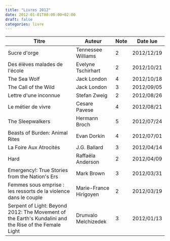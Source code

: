 ```yaml
---
title: "Livres 2012"
date: 2012-01-01T00:00:00+02:00
draft: false
categories: livre
---
```


| Titre      | Auteur | Note | Date lue |
| ----------- | ----------- | ----------- | ----------- |
| Sucre d'orge	| Tennessee Williams	| 2	| 2012/12/19 |
| Des élèves malades de l'école	| Evelyne Tschirhart	| 2	| 2012/10/21 |
| The Sea Wolf	| Jack London	| 4	| 2012/10/18 |
| The Call of the Wild	| Jack London	| 3	| 2012/09/05 |
| Lettre d'une inconnue	| Stefan Zweig	| 2	| 2012/08/26 |
| Le métier de vivre	| Cesare Pavese	| 4	| 2012/08/21 |
| The Sleepwalkers	| Hermann Broch	| 5	| 2012/07/24 |
| Beasts of Burden: Animal Rites	| Evan Dorkin	| 4	| 2012/07/01 |
| La Foire Aux Atrocités	| J.G. Ballard	| 3	| 2012/04/14 |
| Hard	| Raffaëla Anderson	| 2	| 2012/04/09 |
| Emergency!: True Stories from the Nation's Ers	| Mark Brown	| 3	| 2012/03/31 |
| Femmes sous emprise : les ressorts de la violence dans le couple	|Marie-France Hirigoyen	| 2	| 2012/03/19 |
| Serpent of Light: Beyond 2012: The Movement of the Earth's Kundalini and the Rise of the Female Light	| Drunvalo Melchizedek	| 3	| 2012/01/13 |